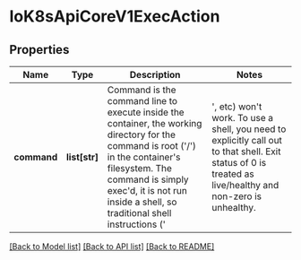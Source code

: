 # IoK8sApiCoreV1ExecAction

## Properties
Name | Type | Description | Notes
------------ | ------------- | ------------- | -------------
**command** | **list[str]** | Command is the command line to execute inside the container, the working directory for the command  is root (&#x27;/&#x27;) in the container&#x27;s filesystem. The command is simply exec&#x27;d, it is not run inside a shell, so traditional shell instructions (&#x27;|&#x27;, etc) won&#x27;t work. To use a shell, you need to explicitly call out to that shell. Exit status of 0 is treated as live/healthy and non-zero is unhealthy. | [optional] 

[[Back to Model list]](../README.md#documentation-for-models) [[Back to API list]](../README.md#documentation-for-api-endpoints) [[Back to README]](../README.md)


